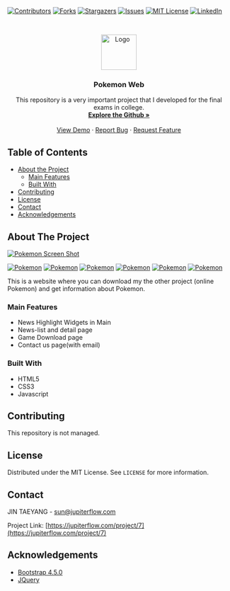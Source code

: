 [![Contributors][contributors-shield]][contributors-url]
[![Forks][forks-shield]][forks-url]
[![Stargazers][stars-shield]][stars-url]
[![Issues][issues-shield]][issues-url]
[![MIT License][license-shield]][license-url]
[![LinkedIn][linkedin-shield]][linkedin-url]



<!-- PROJECT LOGO -->
<br />
<p align="center">
  <a href="https://github.com/960813/pokemon-web">
    <img src="https://github.com/960813/pokemon-web/blob/master/_data/README.png?raw=true" alt="Logo" width="80" height="80">
  </a>

  <h3 align="center">Pokemon Web</h3>

  <p align="center">
    This repository is a very important project that I developed for the final exams in college.    
    <br />
    <a href="https://github.com/960813/pokemon-web"><strong>Explore the Github »</strong></a>
    <br />
    <br />
    <a href="http://ync.jupiterflow.com/pokemon-web">View Demo</a>
    ·
    <a href="https://github.com/960813/pokemon-web/issues">Report Bug</a>
    ·
    <a href="https://github.com/960813/pokemon-web/issues">Request Feature</a>
  </p>
</p>


<!-- TABLE OF CONTENTS -->
## Table of Contents

* [About the Project](#about-the-project)
  * [Main Features](#main-features)
  * [Built With](#built-with)
* [Contributing](#contributing)
* [License](#license)
* [Contact](#contact)
* [Acknowledgements](#acknowledgements)



<!-- ABOUT THE PROJECT -->
## About The Project
[![Pokemon Screen Shot][product-screenshot]](https://jupiterflow.com/project/7)

[![Pokemon](https://github.com/960813/pokemon-web/blob/master/_data/001.png?raw=true)](https://jupiterflow.com/project/7)
[![Pokemon](https://github.com/960813/pokemon-web/blob/master/_data/002.png?raw=true)](https://jupiterflow.com/project/7)
[![Pokemon](https://github.com/960813/pokemon-web/blob/master/_data/003.png?raw=true)](https://jupiterflow.com/project/7)
[![Pokemon](https://github.com/960813/pokemon-web/blob/master/_data/004.png?raw=true)](https://jupiterflow.com/project/7)
[![Pokemon](https://github.com/960813/pokemon-web/blob/master/_data/005.png?raw=true)](https://jupiterflow.com/project/7)
[![Pokemon](https://github.com/960813/pokemon-web/blob/master/_data/006.png?raw=true)](https://jupiterflow.com/project/7)

This is a website where you can download my the other project (online Pokemon) and get information about Pokemon.
### Main Features
* News Highlight Widgets in Main
* News-list and detail page
* Game Download page
* Contact us page(with email)

### Built With
* HTML5
* CSS3
* Javascript

<!-- CONTRIBUTING -->
## Contributing
This repository is not managed.

<!-- LICENSE -->
## License
Distributed under the MIT License. See `LICENSE` for more information.

<!-- CONTACT -->
## Contact
JIN TAEYANG - sun@jupiterflow.com

Project Link: [https://jupiterflow.com/project/7](https://jupiterflow.com/project/7)


<!-- ACKNOWLEDGEMENTS -->
## Acknowledgements
* [Bootstrap 4.5.0](https://getbootstrap.com/)
* [JQuery](https://jquery.com/)


<!-- MARKDOWN LINKS & IMAGES -->
<!-- https://www.markdownguide.org/basic-syntax/#reference-style-links -->
[contributors-shield]: https://img.shields.io/github/contributors/960813/pokemon-web?style=flat-square
[contributors-url]: https://github.com/960813/pokemon-web/graphs/contributors

[forks-shield]: https://img.shields.io/github/forks/960813/pokemon-web?style=flat-square
[forks-url]: https://github.com/960813/pokemon-web/network/members

[stars-shield]: https://img.shields.io/github/stars/960813/pokemon-web?style=flat-square
[stars-url]: https://github.com/960813/pokemon-web/stargazers

[issues-shield]: https://img.shields.io/github/issues/960813/pokemon-web?style=flat-square
[issues-url]: https://github.com/960813/pokemon-web/issues

[license-shield]: https://img.shields.io/github/license/960813/pokemon-web?style=flat-square
[license-url]: https://github.com/960813/pokemon-web/blob/master/LICENSE

[linkedin-shield]: https://img.shields.io/badge/-LinkedIn-black.svg?style=flat-square&logo=linkedin&colorB=555
[linkedin-url]: https://linkedin.com/in/jupiterflow

[product-screenshot]: https://github.com/960813/pokemon-web/blob/master/_data/000.png?raw=true